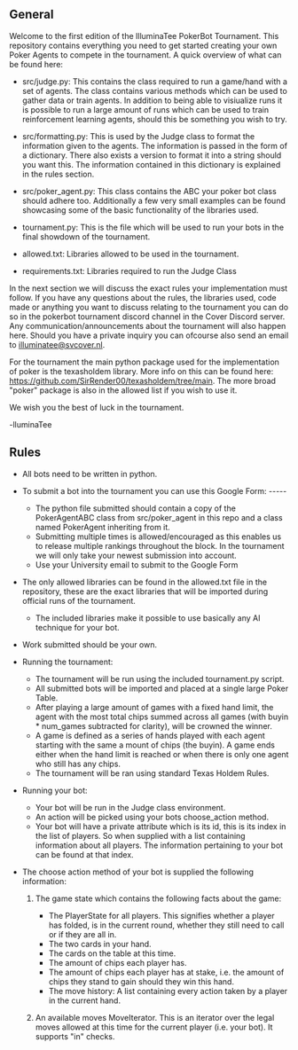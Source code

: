 ## General

Welcome to the first edition of the IlluminaTee PokerBot Tournament. This repository contains everything you need to get started creating your own Poker Agents to compete in the tournament. A quick overview of what can be found here: 

- src/judge.py: This contains the class required to run a game/hand with a set of agents. The class contains various methods which can be used to gather data or train agents. In addition to being able to visiualize runs it is possible to run a large amount of runs which can be used to train reinforcement learning agents, should this be something you wish to try. 

- src/formatting.py: This is used by the Judge class to format the information given to the agents. The information is passed in the form of a dictionary. There also exists a version to format it into a string should you want this. The information contained in this dictionary is explained in the rules section.

- src/poker_agent.py: This class contains the ABC your poker bot class should adhere too. Additionally a few very small examples can be found showcasing some of the basic functionality of the libraries used. 

- tournament.py: This is the file which will be used to run your bots in the final showdown of the tournament. 

- allowed.txt: Libraries allowed to be used in the tournament.

- requirements.txt: Libraries required to run the Judge Class

In the next section we will discuss the exact rules your implementation must follow. If you have any questions about the rules, the libraries used, code made or anything you want to discuss relating to the tournament you can do so in the pokerbot tournament discord channel in the Cover Discord server. Any communication/announcements about the tournament will also happen here. Should you have a private inquiry you can ofcourse also send an email to illuminatee@svcover.nl.

For the tournament the main python package used for the implementation of poker  is the texasholdem library. More info on this can be found here: https://github.com/SirRender00/texasholdem/tree/main. The more broad "poker" package is also in the allowed list if you wish to use it.

We wish you the best of luck in the tournament.
 
-lluminaTee

## Rules
- All bots need to be written in python. 

- To submit a bot into the tournament you can use this Google Form: -----
    - The python file submitted should contain a copy of the PokerAgentABC class from src/poker_agent in this repo and a class named PokerAgent inheriting from it.
    - Submitting multiple times is allowed/encouraged as this enables us to release multiple rankings throughout the block. In the tournament we will only take your newest submission into account.
    - Use your University email to submit to the Google Form
- The only allowed libraries can be found in the allowed.txt file in the repository, these are the exact libraries that will be imported during official runs of the tournament.
    - The included libraries make it possible to use basically any AI technique for your bot.

- Work submitted should be your own. 

- Running the tournament:
    - The tournament will be run using the included tournament.py script.
    - All submitted bots will be imported and placed at a single large Poker Table.
    - After playing a large amount of games with a fixed hand limit, the agent with the most total chips summed across all games (with buyin * num_games subtracted for clarity), will be crowned the winner.
    - A game is defined as a series of hands played with each agent starting with the same a mount of chips (the buyin). A game ends either when the hand limit is reached or when there is only one agent who still has any chips.
    - The tournament will be ran using standard Texas Holdem Rules.

- Running your bot:
    - Your bot will be run in the Judge class environment.
    - An action will be picked using your bots choose_action method.
    - Your bot will have a private attribute which is its id, this is its index in the list of players. So when supplied with a list containing information about all players. The information pertaining to your bot can be found at that index.

- The choose action method of your bot is supplied the following information:
    1. The game state which contains the following facts about the game:
        - The PlayerState for all players. This signifies whether a player has folded, is in the current round, whether they still need to call or if they are all in.
        - The two cards in your hand.
        - The cards on the table at this time.
        - The amount of chips each player has.
        - The amount of chips each player has at stake, i.e. the amount of chips they stand to gain should they win this hand.
        - The move history: A list containing every action taken by a player in the current hand.

    2. An available moves MoveIterator. This is an iterator over the legal moves allowed at this time for the current player (i.e. your bot). It supports "in" checks.